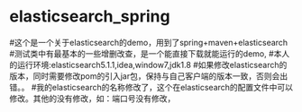 # elasticsearch_spring 
#这个是一个关于elasticsearch的demo，用到了spring+maven+elasticsearch
#测试类中有最基本的一些增删改查，是一个能直接下载就能运行的demo,
#本人的运行环境:elasticsearch5.1.1,idea,window7,jdk1.8
#如果修改elasticsearch的版本，同时需要修改pom的引入jar包，保持与自己客户端的版本一致，否则会出错。。
#我的elasticsearch的名称修改了，这个在elasticsearch的配置文件中可以修改。其他的没有修改，如：端口号没有修改，
